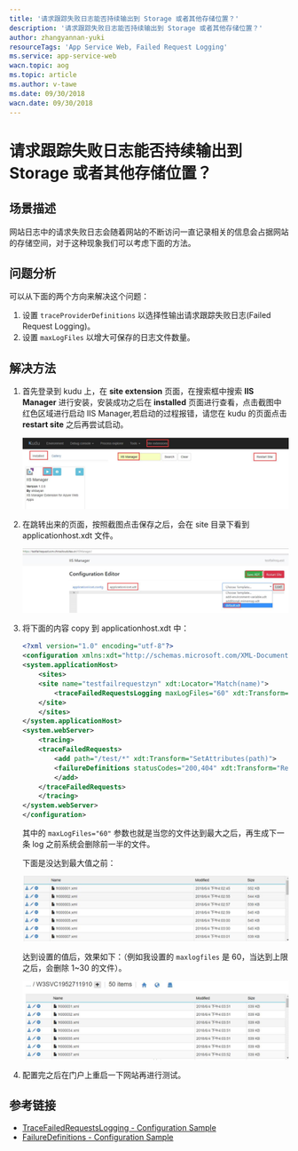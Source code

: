 ```yaml
---
title: '请求跟踪失败日志能否持续输出到 Storage 或者其他存储位置？'
description: '请求跟踪失败日志能否持续输出到 Storage 或者其他存储位置？'
author: zhangyannan-yuki
resourceTags: 'App Service Web, Failed Request Logging'
ms.service: app-service-web
wacn.topic: aog
ms.topic: article
ms.author: v-tawe
ms.date: 09/30/2018
wacn.date: 09/30/2018
---
```


# 请求跟踪失败日志能否持续输出到 Storage 或者其他存储位置？

## 场景描述

网站日志中的请求失败日志会随着网站的不断访问一直记录相关的信息会占据网站的存储空间，对于这种现象我们可以考虑下面的方法。

## 问题分析

可以从下面的两个方向来解决这个问题：

1. 设置 `traceProviderDefinitions` 以选择性输出请求跟踪失败日志(Failed Request Logging)。
2. 设置 `maxLogFiles` 以增大可保存的日志文件数量。

## 解决方法

1. 首先登录到 kudu 上，在 **site extension** 页面，在搜索框中搜索 **IIS Manager** 进行安装，安装成功之后在 **installed** 页面进行查看，点击截图中红色区域进行启动 IIS Manager,若启动的过程报错，请您在 kudu 的页面点击 **restart site** 之后再尝试启动。

    ![01](media/aog-app-service-web-howto-save-failed-request-logging/01.png)

2. 在跳转出来的页面，按照截图点击保存之后，会在 site 目录下看到 applicationhost.xdt 文件。

    ![02](media/aog-app-service-web-howto-save-failed-request-logging/02.png)

3. 将下面的内容 copy 到 applicationhost.xdt 中：

    ```xml
    <?xml version="1.0" encoding="utf-8"?>
    <configuration xmlns:xdt="http://schemas.microsoft.com/XML-Document-Transform">
    <system.applicationHost>
        <sites>
        <site name="testfailrequestzyn" xdt:Locator="Match(name)">
            <traceFailedRequestsLogging maxLogFiles="60" xdt:Transform="SetAttributes(maxLogFiles)" />
        </site>
        </sites>
    </system.applicationHost>
    <system.webServer>
        <tracing>
        <traceFailedRequests>
            <add path="/test/*" xdt:Transform="SetAttributes(path)">
            <failureDefinitions statusCodes="200,404" xdt:Transform="Replace" />
            </add>
        </traceFailedRequests>
        </tracing>
    </system.webServer>
    </configuration>
    ```

    其中的 `maxLogFiles="60"` 参数也就是当您的文件达到最大之后，再生成下一条 log 之前系统会删除前一半的文件。

    下面是没达到最大值之前：

    ![03](media/aog-app-service-web-howto-save-failed-request-logging/03.png)

    达到设置的值后，效果如下：（例如我设置的 `maxlogfiles` 是 60，当达到上限之后，会删除 1~30 的文件）。

    ![04](media/aog-app-service-web-howto-save-failed-request-logging/04.png)

4. 配置完之后在门户上重启一下网站再进行测试。

## 参考链接

- [TraceFailedRequestsLogging - Configuration Sample](https://docs.microsoft.com/zh-cn/iis/configuration/system.applicationhost/sites/site/tracefailedrequestslogging#configuration-sample)
- [FailureDefinitions - Configuration Sample](https://docs.microsoft.com/zh-cn/iis/configuration/system.webserver/tracing/tracefailedrequests/add/failuredefinitions#configuration-sample)